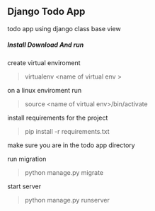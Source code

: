 ## Django Todo  App

todo app using django class base view

##### Install Download And run

create virtual enviroment

> virtualenv \<name of virtual env \>

on a linux enviroment run
> source \<name of virtual env\>/bin/activate

install requirements for the project
> pip install -r requirements.txt

make sure you are in the todo app directory

run migration
> python manage.py migrate

start server
> python manage.py runserver

